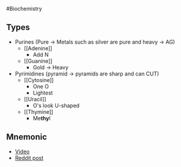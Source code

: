 #Biochemistry 
## Types
* Purines (Pure -> Metals such as silver are pure and heavy -> AG)
	* [[Adenine]]
		* Add N
	* [[Guanine]]
		* Gold -> Heavy
* Pyrimidines (pyramid -> pyramids are sharp and can CUT)
	* [[Cytosine]]
		* One O
		* Lightest
	* [[Uracil]]
		* O's look U-shaped
	* [[Thymine]]
		* Me**thy**l
## Mnemonic
* [Video](https://www.youtube.com/watch?v=-6SPqgyji7U)
* [Reddit post](https://www.reddit.com/r/Mcat/comments/p5ptx0/mnemonic_for_identifying_nucleotide_structures/)